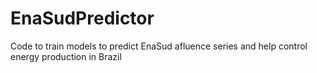 # EnaSudPredictor
Code to train models to predict EnaSud afluence series and help control energy production in Brazil
